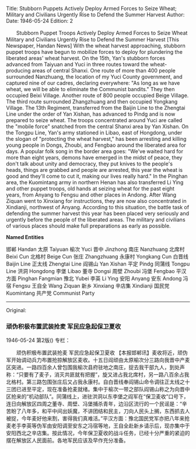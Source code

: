 Title: Stubborn Puppets Actively Deploy Armed Forces to Seize Wheat; Military and Civilians Urgently Rise to Defend the Summer Harvest
Author:
Date: 1946-05-24
Edition: 2

　　Stubborn Puppet Troops Actively Deploy Armed Forces to Seize Wheat
    Military and Civilians Urgently Rise to Defend the Summer Harvest
    [This Newspaper, Handan News] With the wheat harvest approaching, stubborn puppet troops have begun to mobilize forces to deploy for plundering the liberated areas' wheat harvest. On the 15th, Yan's stubborn forces advanced from Taiyuan and Yuci in three routes toward the wheat-producing areas of central Shanxi. One route of more than 400 people surrounded Nanzhuang, the location of my Yuci County government, and captured nine of our cadres, declaring everywhere: "As long as we have wheat, we will be able to eliminate the Communist bandits." They then occupied Beixi Village. Another route of 800 people occupied Beige Village. The third route surrounded Zhangzhuang and then occupied Yongkang Village. The 13th Regiment, transferred from the Baijin Line to the Zhengtai Line under the order of Yan Xishan, has advanced to Pindg and is now prepared to seize wheat. The troops concentrated around Yuci are called the "mobile force" snatched from the central Shanxi area by Yan Xishan. On the Tongpu Line, Yan's army stationed in Libao, east of Hongdong, under the slogan of "protecting the wheat harvest," has been arresting and killing young people in Dongs, Zhoubi, and Fengbao around the liberated area for days. A popular folk song in the border area goes: "We've waited hard for more than eight years, demons have emerged in the midst of peace, they don't talk about unity and democracy, they put knives to the people's heads, things are grabbed and people are arrested, this year the wheat is good and they'll come to cut it, making our lives really hard." In the Pinghan area, the Kuomintang army in northern Henan has also transferred Li Ying and other puppet troops, old hands at seizing wheat for the past eight years, from Anyang to Fengsu and other places in Andong. After Wang Ziquan went to Xinxiang for instructions, they are now also concentrated in Xindianji, northwest of Anyang. According to this situation, the battle task of defending the summer harvest this year has been placed very seriously and urgently before the people of the liberated areas. The military and civilians of various places should make full preparations as early as possible.

**Named Entities**

邯郸 Handan
太原 Taiyuan
榆次 Yuci
晋中 Jinzhong
南庄 Nanzhuang
北席村  Beixi Cun
北格村  Beige Cun
张庄 Zhangzhuang
永康村 Yongkang Cun
白晋线 Baijin Line
正太线 Zhengtai Line
阎锡山 Yan Xishan
平定 Pindg
同蒲线 Tongpu Line
洪洞 Hongdong
李堡 Libao
董寺 Dongsi
周壁 Zhoubi
冯堡 Fengbao
平汉方面 Pinghan Fangmian
豫北 Yubei
李英 Li Ying
安阳 Anyang
安东 Andong
冯宿 Fengsu
王自全 Wang Ziquan
新乡 Xinxiang
辛店集 Xindianji
国民党 Kuomintang
共产党 Communist Party



<hr /> 

Original: 


### 顽伪积极布置武装抢麦  军民应急起保卫夏收

1946-05-24
第2版()
专栏：

　　顽伪积极布置武装抢麦
    军民应急起保卫夏收
    【本报邯郸讯】麦收将近，顽伪军开始调动兵力布置抢掠解放区麦收。十五日阎顽由太原榆次分三路向我晋中产麦区突进。一路四百余人曾包围我榆次县府驻地之南庄，捉去我干部九人，到处声称：“只要有了麦子，消灭共匪就有把握”，旋又进占我北席村，另一路八百余占我北格村。第三路包围张庄后又占我永康村。自白晋线奉阎锡山命令调往正太线之十三团已进至平定，现在准备抢麦就绪。集中于榆次一带之部队阎锡山称之为向晋中区抢来的“机动部队”。同蒲线上，进驻洪洞以东李堡之阎军在“保卫麦收”口号下，连日向解放区四周之董寺、周壁、冯堡捕杀青年，边沿区流行的一个民谣是：“辛苦盼了八年多，和平中间出妖魔，不讲团结和民主，刀向人民头上搁，东西抓去人被捉，今年麦好他来割，害得我们真难活。”平汉方面：豫北国民党军亦把八年来抢麦老手李英等伪军由安阳调至安东之冯宿等地，王自全赴新乡请示后，现亦集中于安阳西北之辛店集。按此情况，今年保卫夏收的战斗任务，已经十分严重的紧迫的摆在解放区人民面前。各地军民应该及早作充分准备。
